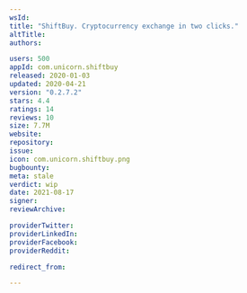 ```yaml
---
wsId: 
title: "ShiftBuy. Cryptocurrency exchange in two clicks."
altTitle: 
authors:

users: 500
appId: com.unicorn.shiftbuy
released: 2020-01-03
updated: 2020-04-21
version: "0.2.7.2"
stars: 4.4
ratings: 14
reviews: 10
size: 7.7M
website: 
repository: 
issue: 
icon: com.unicorn.shiftbuy.png
bugbounty: 
meta: stale
verdict: wip
date: 2021-08-17
signer: 
reviewArchive:

providerTwitter: 
providerLinkedIn: 
providerFacebook: 
providerReddit: 

redirect_from:

---
```


